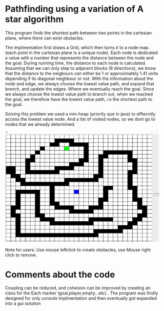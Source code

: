 # Pathfinding using a variation of A star algorithm

This program finds the shortest path between two points in the cartesian plane, where there can exist obstacles.

The implmentation first draws a Grid, which then turns it to a node map. (each point in the cartesian plane is a unique node). 
Each node is dedicated a value with a number that represents the distance between the node and the goal.
During running time, the distance to each node is calculated. Assuming that we can only step to adjacent 
blocks (8 directions), we know that the distance to the neigbours can either be 1 or 
approximately 1.41 units depending if its diagonal neighbour or not.
With the information about the node and edge, we always choose the lowest value path, and expand that branch, and update 
the edges. Where  we eventually reach the goal. Since we always choose the lowest value path to branch out, when we reached the goal, 
we therefore have the lowest value path, i.e the shortest path to the goal. 

Solving this problem we used a min-heap (priority que in java) to effiecntly access the lowest value node. 
And a list of visited nodes, so we dont go to nodes that we already determined.



![](a2e3c354fd978020a4a3f439771d5150.gif)

Note for users: Use mouse leftclick to create obstacles, use Mouse right click to remove.  

# Comments about the code 
Coupling can be reduced,  and cohesion can be improved by creating an class for the Each marker (goal,player,empty...etc) . The program was firstly designed for only console implmentation and then eventually got expanded into a gui solution
